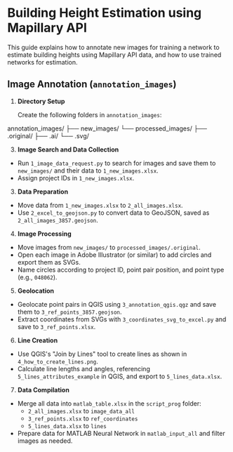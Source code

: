 # Building Height Estimation using Mapillary API

This guide explains how to annotate new images for training a network to estimate building heights using Mapillary API data, and how to use trained networks for estimation.

## Image Annotation (`annotation_images`)

1. **Directory Setup**

   Create the following folders in `annotation_images`:
	
annotation_images/
├── new_images/
└── processed_images/
    ├── .original/
    ├── .ai/
    └── .svg/



3. **Image Search and Data Collection**

- Run `1_image_data_request.py` to search for images and save them to `new_images/` and their data to `1_new_images.xlsx`.
- Assign project IDs in `1_new_images.xlsx`.

3. **Data Preparation**

- Move data from `1_new_images.xlsx` to `2_all_images.xlsx`.
- Use `2_excel_to_geojson.py` to convert data to GeoJSON, saved as `2_all_images_3857.geojson`.

4. **Image Processing**

- Move images from `new_images/` to `processed_images/.original`.
- Open each image in Adobe Illustrator (or similar) to add circles and export them as SVGs.
- Name circles according to project ID, point pair position, and point type (e.g., `048062`).

5. **Geolocation**

- Geolocate point pairs in QGIS using `3_annotation_qgis.qgz` and save them to `3_ref_points_3857.geojson`.
- Extract coordinates from SVGs with `3_coordinates_svg_to_excel.py` and save to `3_ref_points.xlsx`.

6. **Line Creation**

- Use QGIS's "Join by Lines" tool to create lines as shown in `4_how_to_create_lines.png`.
- Calculate line lengths and angles, referencing `5_lines_attributes_example` in QGIS, and export to `5_lines_data.xlsx`.

7. **Data Compilation**

- Merge all data into `matlab_table.xlsx` in the `script_prog` folder:
  - `2_all_images.xlsx` to `image_data_all`
  - `3_ref_points.xlsx` to `ref_coordinates`
  - `5_lines_data.xlsx` to `lines`
- Prepare data for MATLAB Neural Network in `matlab_input_all` and filter images as needed.

